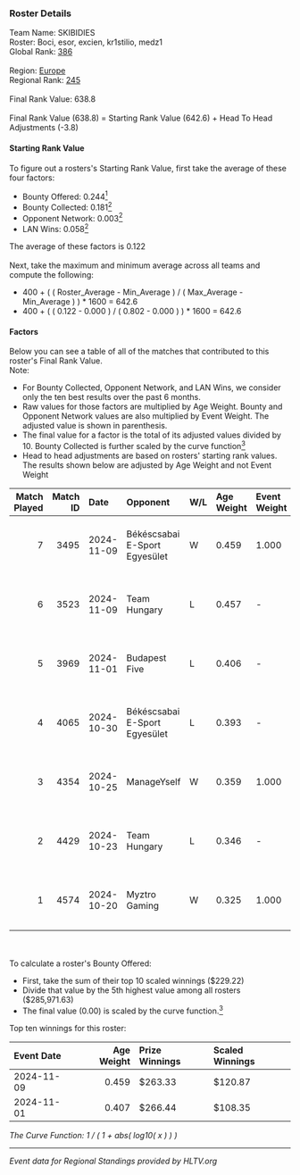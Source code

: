 ### Roster Details<br />
Team Name: SKIBIDIES<br />
Roster: Boci, esor, excien, kr1stilio, medz1<br />
Global Rank: [386](../../standings_global_2025_02_28.md)<br />
<br />
Region: [Europe]( ../../standings_europe_2025_02_28.md)<br />
Regional Rank: [245]( ../../standings_europe_2025_02_28.md)<br />
<br />
Final Rank Value:  638.8<br />
<br />
Final Rank Value (638.8) = Starting Rank Value (642.6) + Head To Head Adjustments (-3.8)<br />

#### Starting Rank Value<br />
To figure out a rosters's Starting Rank Value, first take the average of these four factors:<br />
- Bounty Offered: 0.244[<sup>1</sup>](#table2)
- Bounty Collected: 0.181[<sup>2</sup>](#table1)
- Opponent Network: 0.003[<sup>2</sup>](#table1)
- LAN Wins: 0.058[<sup>2</sup>](#table1)

The average of these factors is 0.122<br />
<br />
Next, take the maximum and minimum average across all teams and compute the following:<br />
- 400 + ( ( Roster_Average - Min_Average ) / ( Max_Average - Min_Average ) ) * 1600 = 642.6
- 400 + ( ( 0.122 - 0.000 ) / ( 0.802 - 0.000 ) ) * 1600 = 642.6


#### Factors<br />
Below you can see a table of all of the matches that contributed to this roster's Final Rank Value.<br />
Note:<br />

- For Bounty Collected, Opponent Network, and LAN Wins, we consider only the ten best results over the past 6 months.
- Raw values for those factors are multiplied by Age Weight. Bounty and Opponent Network values are also multiplied by Event Weight. The adjusted value is shown in parenthesis.
- The final value for a factor is the total of its adjusted values divided by 10. Bounty Collected is further scaled by the curve function[<sup>3</sup>](#curveFunction)
- Head to head adjustments are based on rosters' starting rank values. The results shown below are adjusted by Age Weight and not Event Weight
<span id="table1"></span><br />


| Match Played | Match ID | Date       | Opponent                      | W/L | Age Weight | Event Weight | Bounty Collected | Opponent Network | LAN Wins  | H2H Adj. | Roster                               |
| -: | -: | :- | :- | :- | :- | :- | :- | :- | :- | -: | :- |
|            7 |     3495 | 2024-11-09 | Békéscsabai E-Sport Egyesület | W   | 0.459      | 1.000        | 0.000 (0.000)    | 0.037 (0.017)    | 1 (0.459) |     6.50 | Boci, esor, excien, kr1stilio, medz1 |
|            6 |     3523 | 2024-11-09 | Team Hungary                  | L   | 0.457      | -            | -                | -                | -         |    -3.57 | Boci, esor, excien, kr1stilio, medz1 |
|            5 |     3969 | 2024-11-01 | Budapest Five                 | L   | 0.406      | -            | -                | -                | -         |    -5.79 | Boci, esor, excien, medz1, Memeske   |
|            4 |     4065 | 2024-10-30 | Békéscsabai E-Sport Egyesület | L   | 0.393      | -            | -                | -                | -         |    -6.90 | Boci, esor, excien, medz1, Memeske   |
|            3 |     4354 | 2024-10-25 | ManageYself                   | W   | 0.359      | 1.000        | 0.000 (0.000)    | 0.020 (0.007)    | 0 (0.000) |     4.67 | Boci, esor, excien, medz1, Memeske   |
|            2 |     4429 | 2024-10-23 | Team Hungary                  | L   | 0.346      | -            | -                | -                | -         |    -2.97 | Boci, esor, excien, medz1, Memeske   |
|            1 |     4574 | 2024-10-20 | Myztro Gaming                 | W   | 0.325      | 1.000        | 0.000 (0.000)    | 0.017 (0.006)    | 0 (0.000) |     4.31 | Boci, esor, excien, medz1, Memeske   |

<br />
<span id="table2"></span><br />
To calculate a roster's Bounty Offered:<br />

- First, take the sum of their top 10 scaled winnings ($229.22)
- Divide that value by the 5th highest value among all rosters ($285,971.63)
- The final value (0.00) is scaled by the curve function.[<sup>3</sup>](#curveFunction)

Top ten winnings for this roster:<br />

| Event Date | Age Weight | Prize Winnings | Scaled Winnings |
| :- | -: | :- | :- |
| 2024-11-09 |      0.459 | $263.33        | $120.87         |
| 2024-11-01 |      0.407 | $266.44        | $108.35         |


<span id="curveFunction"></span>_The Curve Function: 1 / ( 1 + abs( log10( x ) ) )_<br />

---
_Event data for Regional Standings provided by HLTV.org_<br />
